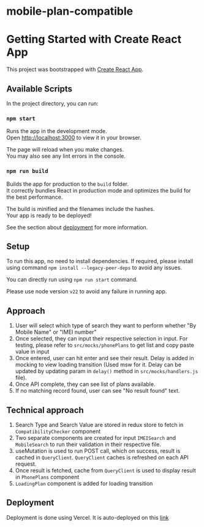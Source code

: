 # mobile-plan-compatible

# Getting Started with Create React App

This project was bootstrapped with [Create React App](https://github.com/facebook/create-react-app).

## Available Scripts

In the project directory, you can run:

### `npm start`

Runs the app in the development mode.\
Open [http://localhost:3000](http://localhost:3000) to view it in your browser.

The page will reload when you make changes.\
You may also see any lint errors in the console.

### `npm run build`

Builds the app for production to the `build` folder.\
It correctly bundles React in production mode and optimizes the build for the best performance.

The build is minified and the filenames include the hashes.\
Your app is ready to be deployed!

See the section about [deployment](https://facebook.github.io/create-react-app/docs/deployment) for more information.

## Setup

To run this app, no need to install dependencies. If required, please install using command `npm install --legacy-peer-deps` to avoid any issues.

You can directly run using `npm run start` command.

Please use node version `v22` to avoid any failure in running app.


## Approach

1. User will select which type of search they want to perform whether "By Mobile Name" or "IMEI number"
2. Once selected, they can input their respective selection in input. For testing, please refer to `src/mocks/phonePlans` to get list and copy paste value in input
3. Once entered, user can hit enter and see their result. Delay is added in mocking to view loading transition (Used msw for it. Delay can be updated by updating param in `delay()` method in `src/mocks/handlers.js` file). 
4. Once API complete, they can see list of plans available.
5. If no matching record found, user can see "No result found" text.

## Technical approach

1. Search Type and Search Value are stored in redux store to fetch in `CompatibilityChecker` component
2. Two separate components are created for input `IMEISearch` and `MobileSearch` to run their validation in their respective file.
3. useMutation is used to run POST call, which on success, result is cached in `QueryClient`. `QueryClient` caches is refreshed on each API request.
4. Once result is fetched, cache from `QueryClient` is used to display result in `PhonePlans` component
5. `LoadingPlan` component is added for loading transition


## Deployment

Deployment is done using Vercel. It is auto-deployed on this [link](https://mobile-plan-compatible.vercel.app/)


